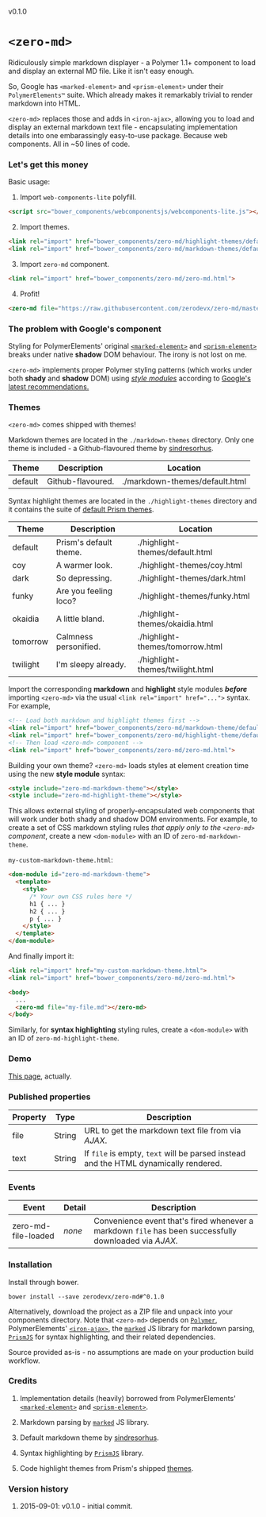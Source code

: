 v0.1.0

# `<zero-md>`

Ridiculously simple markdown displayer - a Polymer 1.1+ component to load and
display an external MD file. Like it isn't easy enough.

So, Google has `<marked-element>` and `<prism-element>` under their
`PolymerElements™` suite. Which already makes it remarkably trivial to render
markdown into HTML.

`<zero-md>` replaces those and adds in `<iron-ajax>`, allowing you to load and
display an external markdown text file - encapsulating implementation details
into one embarassingly easy-to-use package. Because web components. All in ~50
lines of code.


### Let's get this money

Basic usage:

1. Import `web-components-lite` polyfill.
  ```html
  <script src="bower_components/webcomponentsjs/webcomponents-lite.js"></script>
  ```

2. Import themes.
  ```html
  <link rel="import" href="bower_components/zero-md/highlight-themes/default.html">
  <link rel="import" href="bower_components/zero-md/markdown-themes/default.html">
  ```

3. Import `zero-md` component.
  ```html
  <link rel="import" href="bower_components/zero-md/zero-md.html">
  ```

4. Profit!
  ```html
  <zero-md file="https://raw.githubusercontent.com/zerodevx/zero-md/master/README.md"></zero-md>
  ```


### The problem with Google's component

Styling for PolymerElements' original
[`<marked-element>`](https://github.com/PolymerElements/marked-element)
and [`<prism-element>`](https://github.com/PolymerElements/prism-element)
breaks under native **shadow** DOM behaviour. The irony is not lost on me.

`<zero-md>` implements proper Polymer styling patterns (which works under both
**shady** and **shadow** DOM) using [*style modules*](https://www.polymer-project.org/1.0/docs/devguide/styling.html#style-modules)
according to [Google's latest recommendations.](https://blog.polymer-project.org/announcements/2015/08/13/1.1-release/)


### Themes

`<zero-md>` comes shipped with themes!

Markdown themes are located in the `./markdown-themes` directory. Only one theme
is included - a Github-flavoured theme by [sindresorhus](https://github.com/sindresorhus/github-markdown-css).

| Theme   | Description       | Location                       |
|---------|-------------------|--------------------------------|
| default | Github-flavoured. | ./markdown-themes/default.html |

Syntax highlight themes are located in the `./highlight-themes` directory and
it contains the suite of [default Prism themes](https://github.com/PrismJS/prism/tree/gh-pages/themes).

| Theme    | Description            | Location                         |
|----------|------------------------|----------------------------------|
| default  | Prism's default theme. | ./highlight-themes/default.html  |
| coy      | A warmer look.         | ./highlight-themes/coy.html      |
| dark     | So depressing.         | ./highlight-themes/dark.html     |
| funky    | Are you feeling loco?  | ./highlight-themes/funky.html    |
| okaidia  | A little bland.        | ./highlight-themes/okaidia.html  |
| tomorrow | Calmness personified.  | ./highlight-themes/tomorrow.html |
| twilight | I'm sleepy already.    | ./highlight-themes/twilight.html |

Import the corresponding **markdown** and **highlight** style modules
***before*** importing `<zero-md>` via the usual `<link rel="import" href="...">`
syntax. For example,

```html
<!-- Load both markdown and highlight themes first -->
<link rel="import" href="bower_components/zero-md/markdown-theme/default.html">
<link rel="import" href="bower_components/zero-md/highlight-theme/default.html">
<!-- Then load <zero-md> component -->
<link rel="import" href="bower_components/zero-md/zero-md.html">
```

Building your own theme? `<zero-md>` loads styles at element creation time
using the new **style module** syntax:

```html
<style include="zero-md-markdown-theme"></style>
<style include="zero-md-highlight-theme"></style>
```

This allows external styling of properly-encapsulated web components that will
work under both shady and shadow DOM environments. For example, to create a set
of CSS markdown styling rules *that apply only to the `<zero-md>` component*,
create a new `<dom-module>` with an ID of `zero-md-markdown-theme`.

`my-custom-markdown-theme.html`:
```html
<dom-module id="zero-md-markdown-theme">
  <template>
    <style>
      /* Your own CSS rules here */
      h1 { ... }
      h2 { ... }
      p { ... }
    </style>
  </template>
</dom-module>
```

And finally import it:
```html
<link rel="import" href="my-custom-markdown-theme.html">
<link rel="import" href="bower_components/zero-md/zero-md.html">

<body>
  ...
  <zero-md file="my-file.md"></zero-md>
</body>
```

Similarly, for **syntax highlighting** styling rules, create a `<dom-module>`
with an ID of `zero-md-highlight-theme`.


### Demo

[This page](https://zerodevx.github.io/zero-md), actually.


### Published properties

| Property  | Type    | Description |
|-----------|---------|-------------|
| file      | String  | URL to get the markdown text file from via *AJAX*. |
| text      | String  | If `file` is empty, `text` will be parsed instead and the HTML dynamically rendered. |


### Events

| Event               | Detail  | Description |
|---------------------|---------|-------------|
| zero-md-file-loaded | *none*  | Convenience event that's fired whenever a markdown `file` has been successfully downloaded via *AJAX*. |


### Installation

Install through bower.

    bower install --save zerodevx/zero-md#^0.1.0

Alternatively, download the project as a ZIP file and unpack into your
components directory. Note that `<zero-md>` depends on
[`Polymer`](https://github.com/Polymer/polymer), PolymerElements'
[`<iron-ajax>`](https://github.com/PolymerElements/iron-ajax), the
[`marked`](https://github.com/chjj/marked) JS library for markdown parsing,
[`PrismJS`](https://github.com/PrismJS/prism) for syntax highlighting, and
their related dependencies.

Source provided as-is - no assumptions are made on your production build
workflow.


### Credits

1. Implementation details (heavily) borrowed from PolymerElements'
[`<marked-element>`](https://github.com/PolymerElements/marked-element) and
[`<prism-element>`](https://github.com/PolymerElements/prism-element).

2. Markdown parsing by [`marked`](https://github.com/chjj/marked) JS library.

3. Default markdown theme by [sindresorhus](https://github.com/sindresorhus/github-markdown-css).

4. Syntax highlighting by [`PrismJS`](http://prismjs.com/) library.

5. Code highlight themes from Prism's shipped [themes](https://github.com/PrismJS/prism/tree/gh-pages/themes).


### Version history

1. 2015-09-01: v0.1.0 - initial commit.
